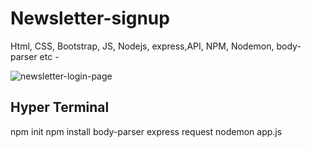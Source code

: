 # Newsletter-signup

Html, CSS, Bootstrap, JS, Nodejs, express,API, NPM, Nodemon, body-parser etc - 

![newsletter-login-page](https://user-images.githubusercontent.com/115549160/206902545-54c26c18-daa2-4c0b-b5da-387ceaede3a8.png)

Hyper Terminal
--------------
npm init
npm install body-parser express request
nodemon app.js
